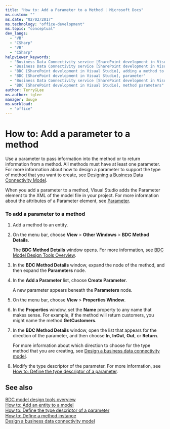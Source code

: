 ```yaml
---
title: "How to: Add a Parameter to a Method | Microsoft Docs"
ms.custom: ""
ms.date: "02/02/2017"
ms.technology: "office-development"
ms.topic: "conceptual"
dev_langs: 
  - "VB"
  - "CSharp"
  - "VB"
  - "CSharp"
helpviewer_keywords: 
  - "Business Data Connectivity service [SharePoint development in Visual Studio], adding a method to a parameter"
  - "Business Data Connectivity service [SharePoint development in Visual Studio], parameter"
  - "BDC [SharePoint development in Visual Studio], adding a method to a parameter"
  - "BDC [SharePoint development in Visual Studio], parameter"
  - "Business Data Connectivity service [SharePoint development in Visual Studio], method parameters"
  - "BDC [SharePoint development in Visual Studio], method parameters"
author: TerryGLee
ms.author: tglee
manager: douge
ms.workload: 
  - "office"
---
```

# How to: Add a parameter to a method
  Use a parameter to pass information into the method or to return information from a method. All methods must have at least one parameter. For more information about how to design a parameter to support the type of method that you want to create, see [Designing a Business Data Connectivity Model](../sharepoint/designing-a-business-data-connectivity-model.md).  
  
 When you add a parameter to a method, Visual Studio adds the Parameter element to the XML of the model file in your project. For more information about the attributes of a Parameter element, see [Parameter](http://go.microsoft.com/fwlink/?LinkId=169284).  
  
### To add a parameter to a method  
  
1.  Add a method to an entity.  
  
2.  On the menu bar, choose **View** > **Other Windows** > **BDC Method Details**.  
  
     The **BDC Method Details** window opens. For more information, see [BDC Model Design Tools Overview](../sharepoint/bdc-model-design-tools-overview.md).  
  
3.  In the **BDC Method Details** window, expand the node of the method, and then expand the **Parameters** node.  
  
4.  In the **Add a Parameter** list, choose **Create Parameter**.  
  
     A new parameter appears beneath the **Parameters** node.  
  
5.  On the menu bar, choose **View** > **Properties Window**.  
  
6.  In the **Properties** window, set the **Name** property to any name that makes sense. For example, if the method will return customers, you might name the method **GetCustomers**.  
  
7.  In the **BDC Method Details** window, open the list that appears for the direction of the parameter, and then choose **In**, **InOut**, **Out**, or **Return**.  
  
     For more information about which direction to choose for the type method that you are creating, see [Design a business data connectivity model](../sharepoint/designing-a-business-data-connectivity-model.md).  
  
8.  Modify the type descriptor of the parameter. For more information, see [How to: Define the type descriptor of a parameter](../sharepoint/how-to-define-the-type-descriptor-of-a-parameter.md).  
  
## See also
 [BDC model design tools overview](../sharepoint/bdc-model-design-tools-overview.md)   
 [How to: Add an entity to a model](../sharepoint/how-to-add-an-entity-to-a-model.md)   
 [How to: Define the type descriptor of a parameter](../sharepoint/how-to-define-the-type-descriptor-of-a-parameter.md)   
 [How to: Define a method instance](../sharepoint/how-to-define-a-method-instance.md)   
 [Design a business data connectivity model](../sharepoint/designing-a-business-data-connectivity-model.md)  
